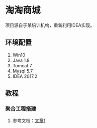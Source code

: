 # 淘淘商城
项目源自于某培训机构，重新利用IDEA实现。

## 环境配置
1. Win10
2. Java 1.8
3. Tomcat 7
4. Mysql 5.7
5. IDEA 2017.2

## 教程
### 聚合工程搭建
1. 参考文档：[文章1](**http://**)